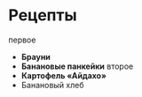 # Рецепты
первое
- **Брауни**
- **Банановые панкейки**
второе
- **Картофель «Айдахо»**
- Банановый хлеб
